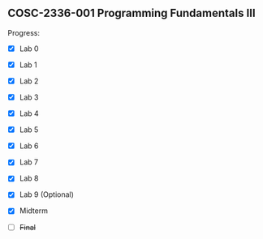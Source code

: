 ## COSC-2336-001 Programming Fundamentals III
  
Progress:  
- [x] Lab 0
- [x] Lab 1
- [x] Lab 2
- [x] Lab 3
- [x] Lab 4
- [x] Lab 5
- [x] Lab 6
- [x] Lab 7
- [x] Lab 8
- [x] Lab 9 (Optional)

- [x] Midterm
- [ ] ~~Final~~
